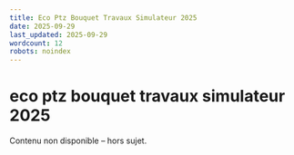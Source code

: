 ```yaml
---
title: Eco Ptz Bouquet Travaux Simulateur 2025
date: 2025-09-29
last_updated: 2025-09-29
wordcount: 12
robots: noindex
---
```


# eco ptz bouquet travaux simulateur 2025

Contenu non disponible – hors sujet.